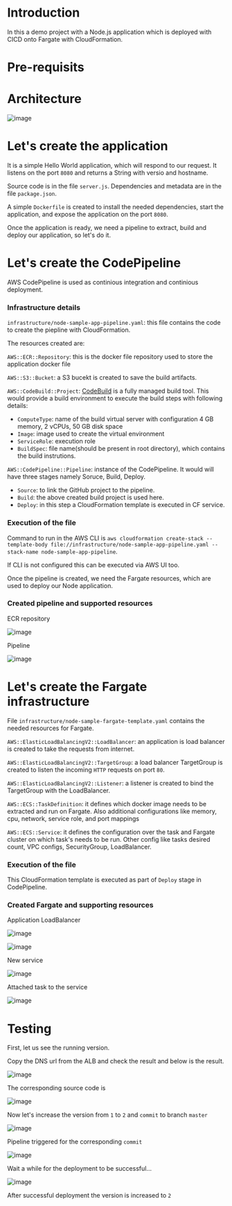 # Introduction

In this a demo project with a Node.js application which is deployed with CICD onto Fargate with CloudFormation.

# Pre-requisits

# Architecture

![image](https://user-images.githubusercontent.com/15073157/193616398-28088cea-2557-4e8d-89bd-5c9d6418d8b4.png)


# Let's create the application

It is a simple Hello World application, which will respond to our request. It listens on the port `8080` and returns a String with versio and hostname.

Source code is in the file `server.js`. Dependencies and metadata are in the file `package.json`.

A simple `Dockerfile` is created to install the needed dependencies, start the application, and expose the application on the port `8080`.

Once the application is ready, we need a pipeline to extract, build and deploy our application, so let's do it.

# Let's create the CodePipeline

AWS CodePipeline is used as continious integration and continious deployment.

### Infrastructure details
`infrastructure/node-sample-app-pipeline.yaml`: this file contains the code to create the piepline with CloudFormation.

The resources created are:

`AWS::ECR::Repository`: this is the docker file repository used to store the application docker file

`AWS::S3::Bucket`: a S3 bucekt is created to save the build artifacts.

`AWS::CodeBuild::Project`: [CodeBuild](https://aws.amazon.com/codebuild/) is a fully managed build tool. This would provide a build environment to execute the build steps with following details:
  - `ComputeType`: name of the build virtual server with configuration 4 GB memory, 2 vCPUs, 50 GB disk space
  - `Image`: image used to create the virtual environment
  - `ServiceRole`: execution role
  - `BuildSpec`: file name(should be present in root directory), which contains the build instrutions.

`AWS::CodePipeline::Pipeline`: instance of the CodePipeline. It would will have three stages namely Soruce, Build, Deploy.
  - `Source`: to link the GitHub project to the pipeline.
  - `Build`: the above created build project is used here.
  - `Deploy`: in this step a CloudFormation template is executed in CF service. 

### Execution of the file

Command to run in the AWS CLI is `aws cloudformation create-stack --template-body file://infrastructure/node-sample-app-pipeline.yaml --stack-name node-sample-app-pipeline`.

If CLI is not configured this can be executed via AWS UI too.

Once the pipeline is created, we need the Fargate resources, which are used to deploy our Node application.

### Created pipeline and supported resources

ECR repository

![image](https://user-images.githubusercontent.com/15073157/193581731-22ad6b40-9778-41d0-a1ad-8bdb563501b5.png)

Pipeline

![image](https://user-images.githubusercontent.com/15073157/193584105-ec50b743-a807-4898-876b-f02729e33f77.png)


# Let's create the Fargate infrastructure

File `infrastructure/node-sample-fargate-template.yaml` contains the needed resources for Fargate.

`AWS::ElasticLoadBalancingV2::LoadBalancer`: an application is load balancer is created to take the requests from internet. 

`AWS::ElasticLoadBalancingV2::TargetGroup`: a load balancer TargetGroup is created to listen the incoming `HTTP` requests on port `80`.

`AWS::ElasticLoadBalancingV2::Listener`: a listener is created to bind the TargetGroup with the LoadBalancer.

`AWS::ECS::TaskDefinition`: it defines which docker image needs to be extracted and run on Fargate. Also additional configurations like  memory, cpu, network, service role, and port mappings

`AWS::ECS::Service`: it defines the configuration over the task and Fargate cluster on which task's needs to be run. Other config like tasks desired count, VPC configs, SecurityGroup, LoadBalancer.

### Execution of the file

This CloudFormation template is executed as part of `Deploy` stage in CodePipeline.

### Created Fargate and supporting resources

Application LoadBalancer

![image](https://user-images.githubusercontent.com/15073157/193603572-b83164e0-c0dc-4a1d-b5a3-516d7c91c6d2.png)

![image](https://user-images.githubusercontent.com/15073157/193603954-748626eb-35b8-44a5-85c0-89b92d1f6126.png)

New service

![image](https://user-images.githubusercontent.com/15073157/193604240-ab41b957-3ed5-4818-a532-4fd3aedf69b8.png)

Attached task to the service

![image](https://user-images.githubusercontent.com/15073157/193604870-ebe91ea7-e4f3-4e64-a461-5410685a31fa.png)


# Testing

First, let us see the running version.

Copy the DNS url from the ALB and check the result and below is the result.

![image](https://user-images.githubusercontent.com/15073157/193605517-cc37c6fa-91bc-471e-8812-311f33857cc4.png)

The corresponding source code is 

![image](https://user-images.githubusercontent.com/15073157/193605699-8190c70d-260b-454e-9eea-12df2d81b980.png)


Now let's increase the version from `1` to `2` and `commit` to branch `master`

![image](https://user-images.githubusercontent.com/15073157/193606194-348155a2-1ae2-4403-83a6-135296337991.png)


Pipeline triggered for the corresponding `commit`

![image](https://user-images.githubusercontent.com/15073157/193606363-a5614d5e-003f-4b15-95aa-769c09535cbe.png)

Wait a while for the deployment to be successful...

![image](https://user-images.githubusercontent.com/15073157/193609534-20199d44-02ee-47ad-b1d1-3dec7d4ee135.png)

After successful deployment the version is increased to `2`





